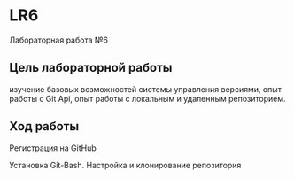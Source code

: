 # LR6
Лабораторная работа №6

## Цель лабораторной работы
изучение базовых возможностей системы управления версиями, опыт работы с Git Api, опыт работы с локальным и удаленным репозиторием. 

## Ход работы
Регистрация на GitHub


Установка Git-Bash. Настройка и клонирование репозитория